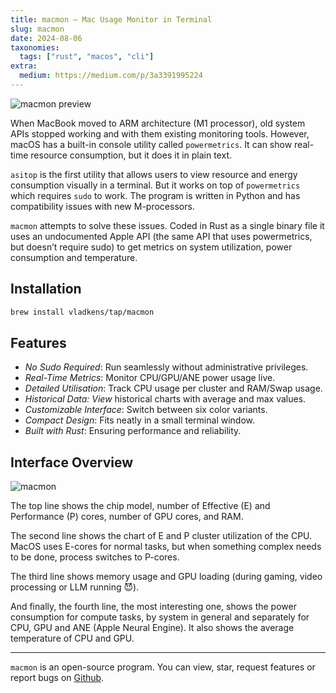```yaml
---
title: macmon – Mac Usage Monitor in Terminal
slug: macmon
date: 2024-08-06
taxonomies:
  tags: ["rust", "macos", "cli"]
extra:
  medium: https://medium.com/p/3a3391995224
---
```


![macmon preview](/macmon-1.png)

When MacBook moved to ARM architecture (M1 processor), old system APIs stopped working and with them existing monitoring tools. However, macOS has a built-in console utility called `powermetrics`. It can show real-time resource consumption, but it does it in plain text.

`asitop` is the first utility that allows users to view resource and energy consumption visually in a terminal. But it works on top of `powermetrics` which requires `sudo` to work. The program is written in Python and has compatibility issues with new M-processors.

`macmon` attempts to solve these issues. Coded in Rust as a single binary file it uses an undocumented Apple API (the same API that uses powermetrics, but doesn’t require sudo) to get metrics on system utilization, power consumption and temperature.

## Installation

```sh
brew install vladkens/tap/macmon
```

## Features

- _No Sudo Required_: Run seamlessly without administrative privileges.
- _Real-Time Metrics_: Monitor CPU/GPU/ANE power usage live.
- _Detailed Utilisation_: Track CPU usage per cluster and RAM/Swap usage.
- _Historical Data: View_ historical charts with average and max values.
- _Customizable Interface_: Switch between six color variants.
- _Compact Design_: Fits neatly in a small terminal window.
- _Built with Rust_: Ensuring performance and reliability.

## Interface Overview

![macmon](/macmon-2.webp)

The top line shows the chip model, number of Effective (E) and Performance (P) cores, number of GPU cores, and RAM.

The second line shows the chart of E and P cluster utilization of the CPU. MacOS uses E-cores for normal tasks, but when something complex needs to be done, process switches to P-cores.

The third line shows memory usage and GPU loading (during gaming, video processing or LLM running 😈).

And finally, the fourth line, the most interesting one, shows the power consumption for compute tasks, by system in general and separately for CPU, GPU and ANE (Apple Neural Engine). It also shows the average temperature of CPU and GPU.

---

`macmon` is an open-source program. You can view, star, request features or report bugs on [Github](https://github.com/vladkens/macmon).
